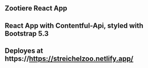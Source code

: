 ## Zootiere React App

## React App with Contentful-Api, styled with Bootstrap 5.3
## Deployes at https://https://streichelzoo.netlify.app/
